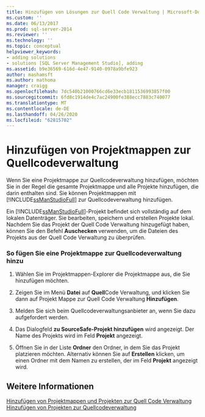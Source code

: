 ```yaml
---
title: Hinzufügen von Lösungen zur Quell Code Verwaltung | Microsoft-Dokumentation
ms.custom: ''
ms.date: 06/13/2017
ms.prod: sql-server-2014
ms.reviewer: ''
ms.technology: ''
ms.topic: conceptual
helpviewer_keywords:
- adding solutions
- solutions [SQL Server Management Studio], adding
ms.assetid: b9e36569-616d-4e47-9140-0978a9bfe923
author: mashamsft
ms.author: mathoma
manager: craigg
ms.openlocfilehash: 7dc540b21000766cd6e33ecb1811536993857f00
ms.sourcegitcommit: 6fd8c1914de4c7ac24900fe388ecc7883c740077
ms.translationtype: MT
ms.contentlocale: de-DE
ms.lasthandoff: 04/26/2020
ms.locfileid: "62815702"
---
```

# <a name="add-solutions-to-source-control"></a>Hinzufügen von Projektmappen zur Quellcodeverwaltung
  Wenn Sie eine Projektmappe zur Quellcodeverwaltung hinzufügen, möchten Sie in der Regel die gesamte Projektmappe und alle Projekte hinzufügen, die darin enthalten sind. Sie können Projektmappen mit [!INCLUDE[ssManStudioFull](../includes/ssmanstudiofull-md.md)] zur Quellcodeverwaltung hinzufügen.  
  
 Ein [!INCLUDE[ssManStudioFull](../includes/ssmanstudiofull-md.md)]-Projekt befindet sich vollständig auf dem lokalen Datenträger. Sie bearbeiten, speichern und erstellen Projekte lokal. Nachdem Sie das Projekt der Quell Code Verwaltung hinzugefügt haben, können Sie den Befehl **Auschecken** verwenden, um die Dateien des Projekts aus der Quell Code Verwaltung zu überprüfen.  
  
### <a name="to-add-a-solution-to-source-control"></a>So fügen Sie eine Projektmappe zur Quellcodeverwaltung hinzu  
  
1.  Wählen Sie im Projektmappen-Explorer die Projektmappe aus, die Sie hinzufügen möchten.  
  
2.  Zeigen Sie im Menü **Datei** auf **Quell**Code Verwaltung, und klicken Sie dann auf Projekt Mappe zur Quell Code Verwaltung **Hinzufügen**.  
  
3.  Melden Sie sich beim Quellcodeverwaltungsanbieter an, wenn Sie dazu aufgefordert werden.  
  
4.  Das Dialogfeld **zu SourceSafe-Projekt hinzufügen** wird angezeigt. Der Name des Projekts wird im Feld **Projekt** angezeigt.  
  
5.  Öffnen Sie in der Liste **Ordner** den Ordner, in dem Sie das Projekt platzieren möchten. Alternativ können Sie auf **Erstellen** klicken, um einen Ordner mit dem Namen zu erstellen, der im Feld **Projekt** angezeigt wird.  
  
## <a name="see-also"></a>Weitere Informationen  
 [Hinzufügen von Projektmappen und Projekten zur Quell Code Verwaltung](../../2014/database-engine/add-solutions-and-projects-to-source-control.md)   
 [Hinzufügen von Projekten zur Quellcodeverwaltung](../../2014/database-engine/add-projects-to-source-control.md)  
  
  
